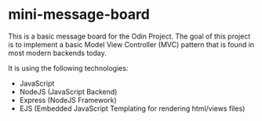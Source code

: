 # mini-message-board

This is a basic message board for the Odin Project. The goal of this project is
to implement a basic Model View Controller (MVC) pattern that is found in most
modern backends today.

It is using the following technologies:

- JavaScript
- NodeJS (JavaScript Backend)
- Express (NodeJS Framework)
- EJS (Embedded JavaScript Templating for rendering html/views files)
